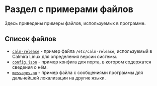 # Раздел с примерами файлов

Здесь приведены примеры файлов, используемых в программе.

## Список файлов

* [`calm-release`](calm-release) - пример файла `/etc/calm-release`, используемый в Calmira Linux для определения версии системы.
* [`config.json`](config.json) - пример конфига для порта, в котором содержатся сведения о нём.
* [`messages.po`](messages.po) - пример файла с сообщениями программы для дальнейшей локализации на другие языки.